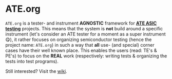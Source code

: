 # ATE.org
`ATE.org` is a tester- and instrument **AGNOSTIC** framework for **<ins>ATE ASIC testing</ins>** projects. This means that the system is **not** build around a specific instrument (let's consider an ATE tester for a moment as a super instrument😋), it rather focuses on 
organizing semiconductor testing (hence the project name: `ATE.org`) in such a way that **all** use- (and special) corner cases have
their well known place. This enables the users (read: TE's & PE's) to focus on the **REAL** work (respectively: writing tests & organizing the tests into test programs). 

Still interested? Visit the [wiki](https://github.com/ate-org/ATE.org/wiki).
